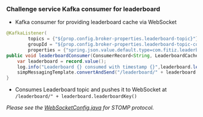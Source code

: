 ### Challenge service Kafka consumer for leaderboard

- Kafka consumer for providing leaderboard cache via WebSocket

```java
@KafkaListener(
        topics = {"${prop.config.broker-properties.leaderboard-topic}"},
        groupId = "${prop.config.broker-properties.leaderboard-topic-consumer-group-id}",
        properties = {"spring.json.value.default.type=com.fitiz.leaderboardwebsocketservice.model.LeaderboardCache"})
public void leaderboardConsumer(ConsumerRecord<String, LeaderboardCache> record){
    var leaderboard = record.value();
    log.info("Leaderboard {} consumed with timestamp {}",leaderboard.leaderboardKey(), leaderboard.lastUpdatedTimeMs());
    simpMessagingTemplate.convertAndSend("/leaderboard/" + leaderboard.leaderboardKey(), leaderboard);
}
```

- Consumes Leaderboard topic and pushes it to WebSocket at ```/leaderboard/" + leaderboard.leaderboardKey()```

_Please see the [WebSocketConfig.java](https://github.com/fitiz/leaderboard-websocket-service/blob/main/src/main/java/com/fitiz/leaderboardwebsocketservice/configuration/WebSocketConfig.java) for STOMP protocol._
